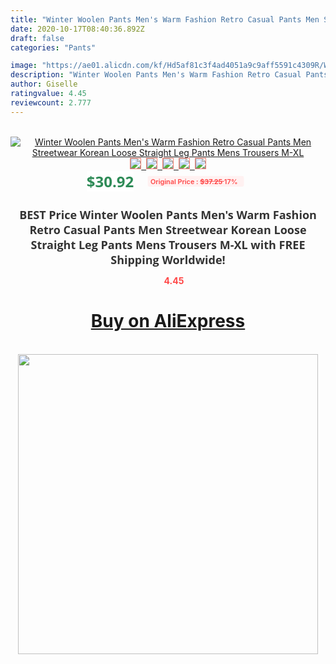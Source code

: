 ```yaml
---
title: "Winter Woolen Pants Men's Warm Fashion Retro Casual Pants Men Streetwear Korean Loose Straight Leg Pants Mens Trousers M-XL"
date: 2020-10-17T08:40:36.892Z
draft: false
categories: "Pants"

image: "https://ae01.alicdn.com/kf/Hd5af81c3f4ad4051a9c9aff5591c4309R/Winter-Woolen-Pants-Men-s-Warm-Fashion-Retro-Casual-Pants-Men-Streetwear-Korean-Loose-Straight-Leg.jpg"
description: "Winter Woolen Pants Men's Warm Fashion Retro Casual Pants Men Streetwear Korean Loose Straight Leg Pants Mens Trousers M-XL"
author: Giselle
ratingvalue: 4.45
reviewcount: 2.777
---
```

<br>
<div style="text-align: center;">
<a href="https://s.click.aliexpress.com/e/_ATcDXP" target="_blank" rel="nofollow noopener noreferrer"><img alt="Winter Woolen Pants Men's Warm Fashion Retro Casual Pants Men Streetwear Korean Loose Straight Leg Pants Mens Trousers M-XL" class="magnifier-image" src="https://ae01.alicdn.com/kf/Hd5af81c3f4ad4051a9c9aff5591c4309R/Winter-Woolen-Pants-Men-s-Warm-Fashion-Retro-Casual-Pants-Men-Streetwear-Korean-Loose-Straight-Leg.jpg_640x640.jpg">
<br>
<img style="border:1px solid salmon" src="https://ae01.alicdn.com/kf/Hd5af81c3f4ad4051a9c9aff5591c4309R/Winter-Woolen-Pants-Men-s-Warm-Fashion-Retro-Casual-Pants-Men-Streetwear-Korean-Loose-Straight-Leg.jpg_120x120.jpg">&nbsp;&nbsp;<img style="border:1px solid salmon" src="https://ae01.alicdn.com/kf/H156e4335c67c444ab8d56f469d65b1e2N/Winter-Woolen-Pants-Men-s-Warm-Fashion-Retro-Casual-Pants-Men-Streetwear-Korean-Loose-Straight-Leg.jpg_120x120.jpg">&nbsp;&nbsp;<img style="border:1px solid salmon" src="https://ae01.alicdn.com/kf/H6498f09f5ba247f8ade77d7572ec189bC/Winter-Woolen-Pants-Men-s-Warm-Fashion-Retro-Casual-Pants-Men-Streetwear-Korean-Loose-Straight-Leg.jpg_120x120.jpg">&nbsp;&nbsp;<img style="border:1px solid salmon" src="https://ae01.alicdn.com/kf/Hb58260ba4cda47f7bb6b07f0491e594dP/Winter-Woolen-Pants-Men-s-Warm-Fashion-Retro-Casual-Pants-Men-Streetwear-Korean-Loose-Straight-Leg.jpg_120x120.jpg">&nbsp;&nbsp;<img style="border:1px solid salmon" src="https://ae01.alicdn.com/kf/H57df63e117fb45f2ba7afd7bb5870ac8o/Winter-Woolen-Pants-Men-s-Warm-Fashion-Retro-Casual-Pants-Men-Streetwear-Korean-Loose-Straight-Leg.jpg_120x120.jpg"></a></div><br0>
<div style="text-align: center;"><span style="background-color: white; border: 0px; box-sizing: border-box; color: seagreen; display: inline-block; font-family: &quot;open sans&quot; , &quot;arial&quot; , &quot;helvetica&quot; , sans-serif , &quot;heiti&quot;; font-size: 24px; font-stretch: inherit; font-weight: 700; line-height: inherit; margin: 0px 10px 0px 0px; padding: 0px; vertical-align: middle;">$30.92 </span>
<span style="background: rgb(255 , 241 , 241); border-radius: 3px; border: 0px; box-sizing: border-box; color: #ff4747; display: inline-block; font-family: inherit; font-size: 12px; font-stretch: inherit; font-style: inherit; font-variant: inherit; font-weight: 600; line-height: inherit; margin: 0px; padding: 2px 5px; transform: scale(0.9); vertical-align: middle;">Original Price : <b style="text-decoration: line-through;">$37.25 </b> 17%&nbsp;&nbsp;</span></div>
<h1 style="color: #333333; display: inline-block; font-family: &quot;open sans&quot; , &quot;arial&quot; , &quot;helvetica&quot; , sans-serif , &quot;heiti&quot;; font-size: 18px; font-stretch: inherit; font-weight: 700; text-align: center;">BEST Price Winter Woolen Pants Men's Warm Fashion Retro Casual Pants Men Streetwear Korean Loose Straight Leg Pants Mens Trousers M-XL with FREE Shipping Worldwide!</h1>
<div style="color: #ff4747; text-align: center;">
<img src="https://4.bp.blogspot.com/-M0ZcTcb-5uY/XleCXlxnR4I/AAAAAAAAAEc/OrjgMkXV1oMQFaCRZj5HQwOCBcu3w1FegCPcBGAYYCw/s1600/star.png" style="height: 15px;">&nbsp;<b>4.45</b></div>
<div class="button_cont" align="center"><a class="buynow_a" href="https://s.click.aliexpress.com/e/_ATcDXP" target="_blank" rel="nofollow noopener noreferrer"><H1>Buy on AliExpress</H1></a></div><br>
<div class="separator" style="clear: both; text-align: center;">
<img src="https://lh3.googleusercontent.com/-pTy5HemUv9M/XlePHvY0dAI/AAAAAAAAAE4/0nX5iRUoIWY8eMW9Dpxeirr157OZliDIgCLcBGAsYHQ/s1600/badge.gif" width="480">
</div>
